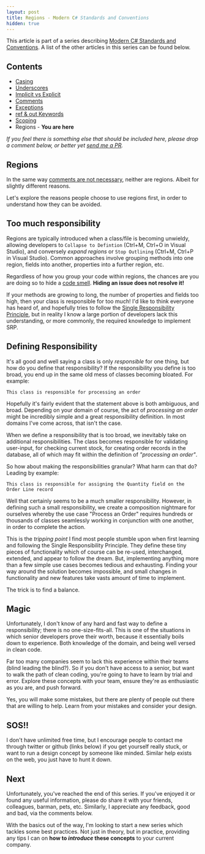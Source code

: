 ```yaml
---
layout: post
title: Regions - Modern C# Standards and Conventions
hidden: true
---
```


This article is part of a series describing [Modern C# Standards and Conventions](http://blog.devbot.net/standards). A list of the other articles in this series can be found below.

## Contents

* [Casing](http://blog.devbot.net/conventions-casing)
* [Underscores](http://blog.devbot.net/conventions-underscores)
* [Implicit vs Explicit](http://blog.devbot.net/conventions-implicit)
* [Comments](http://blog.devbot.net/conventions-comments)
* [Exceptions](http://blog.devbot.net/conventions-exceptions)
* [ref & out Keywords](http://blog.devbot.net/conventions-refs)
* [Scoping](http://blog.devbot.net/conventions-scoping)
* Regions - **You are here**

_If you feel there is something else that should be included here, please drop a comment below, or better yet [send me a PR](https://github.com/smudge202/smudge202.github.io)._

## Regions

In the same way [comments are not necessary](http://blog.devbot.net/conventions-comments), neither are regions. Albeit for slightly different reasons.

Let's explore the reasons people choose to use regions first, in order to understand how they can be avoided.

## Too much responsibility

Regions are typically introduced when a class/file is becoming unwieldy, allowing developers to `Collapse to Defintion` (Ctrl+M, Ctrl+O in Visual Studio), and conversely _expand regions_ or `Stop Outlining` (Ctrl+M, Ctrl+P in Visual Studio). Common approaches involve grouping methods into one region, fields into another, properties into a further region, etc.

Regardless of how you group your code within regions, the chances are you are doing so to hide a [code smell](https://en.wikipedia.org/wiki/Code_smell). **Hiding an issue does not resolve it!**

If your methods are growing to long, the number of properties and fields too high, then your class is responsible for too much! I'd like to think everyone has heard of, and hopefully tries to follow the [Single Responsibility Principle](https://en.wikipedia.org/wiki/Single_responsibility_principle), but in reality I know a large portion of developers lack this understanding, or more commonly, the required knowledge to implement SRP.

## Defining Responsibility

It's all good and well saying a class is only _responsible_ for one thing, but how do you define that responsibility? If the responsibility you define is too broad, you end up in the same old mess of classes becoming bloated. For example:

`This class is responsible for processing an order`

Hopefully it's fairly evident that the statement above is both ambiguous, and broad. Depending on your domain of course, the act of _processing an order_ might be incredibly simple and a great responsibility definition. In most domains I've come across, that isn't the case. 

When we define a responsibility that is too broad, we inevitably take on additional responsibilities. The class becomes responsible for validating user-input, for checking current stock, for creating order records in the database, all of which may fit within the definition of _"processing an order"_.

So how about making the responsibilities granular? What harm can that do? Leading by example:

`This class is responsible for assigning the Quantity field on the Order Line record`

Well that certainly seems to be a much smaller responsibility. However, in defining such a small responsibility, we create a composition nightmare for ourselves whereby the use case "Process an Order" requires hundreds or thousands of classes seamlessly working in conjunction with one another, in order to complete the action.

This is the _tripping point_ I find most people stumble upon when first learning and following the Single Responsibility Principle. They define these tiny pieces of functionality which of course can be re-used, interchanged, extended, and appear to follow the dream. But, implementing anything more than a few simple use cases becomes tedious and exhausting. Finding your way around the solution becomes impossible, and small changes in functionality and new features take vasts amount of time to implement.

The trick is to find a balance.

## Magic

Unfortunately, I don't know of any hard and fast way to define a responsibility; there is no one-size-fits-all. This is one of the situations in which senior developers prove their worth, because it essentially boils down to experience. Both knowledge of the domain, and being well versed in clean code.

Far too many companies seem to lack this experience within their teams (blind leading the blind?). So if you don't have access to a senior, but want to walk the path of clean coding, you're going to have to learn by trial and error. Explore these concepts with your team, ensure they're as enthusiastic as you are, and push forward. 

Yes, you will make some mistakes, but there are plenty of people out there that are willing to help. Learn from your mistakes and consider your design.

## SOS!!

I don't have unlimited free time, but I encourage people to contact me through twitter or github (links below) if you get yourself really stuck, or want to run a design concept by someone like minded. Similar help exists on the web, you just have to hunt it down.

## Next

Unfortunately, you've reached the end of this series. If you've enjoyed it or found any useful information, please do share it with your friends, colleagues, barman, pets, etc. Similarly, I appreciate any feedback, good and bad, via the comments below.

With the basics out of the way, I'm looking to start a new series which tackles some best practices. Not just in theory, but in practice, providing any tips I can on **how to _introduce_ these concepts** to your current company.
